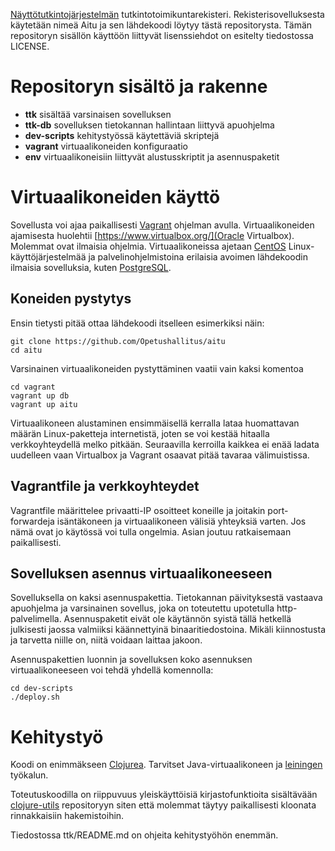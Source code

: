[Näyttötutkintojärjestelmän](http://www.oph.fi/nayttotutkinnot) tutkintotoimikuntarekisteri. Rekisterisovelluksesta käytetään nimeä Aitu ja sen lähdekoodi löytyy tästä repositorysta. Tämän repositoryn sisällön käyttöön liittyvät lisenssiehdot on esitelty tiedostossa LICENSE.

# Repositoryn sisältö ja rakenne

* **ttk** sisältää varsinaisen sovelluksen 
* **ttk-db** sovelluksen tietokannan hallintaan liittyvä apuohjelma
* **dev-scripts** kehitystyössä käytettäviä skriptejä
* **vagrant** virtuaalikoneiden konfiguraatio
* **env** virtuaalikoneisiin liittyvät alustusskriptit ja asennuspaketit

# Virtuaalikoneiden käyttö

Sovellusta voi ajaa paikallisesti [Vagrant](http://www.vagrantup.com/) ohjelman avulla. Virtuaalikoneiden ajamisesta huolehtii [https://www.virtualbox.org/](Oracle Virtualbox). Molemmat ovat ilmaisia ohjelmia. Virtuaalikoneissa ajetaan [CentOS](http://www.centos.org/) Linux-käyttöjärjestelmää ja palvelinohjelmistoina erilaisia avoimen lähdekoodin ilmaisia sovelluksia, kuten [PostgreSQL](http://www.postgresql.org/).

## Koneiden pystytys

Ensin tietysti pitää ottaa lähdekoodi itselleen esimerkiksi näin: 

```
git clone https://github.com/Opetushallitus/aitu
cd aitu
```

Varsinainen virtuaalikoneiden pystyttäminen vaatii vain kaksi komentoa
```
cd vagrant
vagrant up db
vagrant up aitu
```

Virtuaalikoneen alustaminen ensimmäisellä kerralla lataa huomattavan määrän Linux-paketteja internetistä, joten se voi kestää hitaalla verkkoyhteydellä melko pitkään. Seuraavilla kerroilla kaikkea ei enää ladata uudelleen vaan Virtualbox ja Vagrant osaavat pitää tavaraa välimuistissa.


## Vagrantfile ja verkkoyhteydet

Vagrantfile määrittelee privaatti-IP osoitteet koneille ja joitakin port-forwardeja isäntäkoneen ja virtuaalikoneen välisiä yhteyksiä varten. Jos nämä ovat jo käytössä voi tulla ongelmia. Asian joutuu ratkaisemaan paikallisesti.

## Sovelluksen asennus virtuaalikoneeseen

Sovelluksella on kaksi asennuspakettia. Tietokannan päivityksestä vastaava apuohjelma ja varsinainen sovellus, joka on toteutettu upotetulla http-palvelimella. Asennuspaketit eivät ole käytännön syistä tällä hetkellä julkisesti jaossa valmiiksi käännettyinä binaaritiedostoina. Mikäli kiinnostusta ja tarvetta niille on, niitä voidaan laittaa jakoon.

Asennuspakettien luonnin ja sovelluksen koko asennuksen virtuaalikoneeseen voi tehdä yhdellä komennolla:
```
cd dev-scripts
./deploy.sh
```


# Kehitystyö

Koodi on enimmäkseen [Clojurea](http://clojure.org/). Tarvitset Java-virtuaalikoneen ja [leiningen](http://leiningen.org/) työkalun.

Toteutuskoodilla on riippuvuus yleiskäyttöisiä kirjastofunktioita sisältävään [clojure-utils](https://github.com/Opetushallitus/clojure-utils) repositoryyn siten että molemmat täytyy paikallisesti kloonata rinnakkaisiin hakemistoihin. 

Tiedostossa ttk/README.md on ohjeita kehitystyöhön enemmän.



